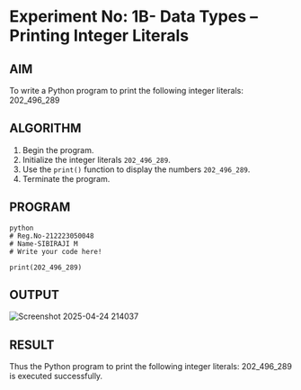 # Experiment No: 1B- Data Types – Printing Integer Literals

## AIM  
To write a Python program to print the following integer literals: 202_496_289

## ALGORITHM  
1. Begin the program.  
2. Initialize the integer literals `202_496_289`.  
3. Use the `print()` function to display the numbers `202_496_289`.  
4. Terminate the program.

## PROGRAM
```
python
# Reg.No-212223050048
# Name-SIBIRAJI M
# Write your code here!

print(202_496_289)

```
## OUTPUT

![Screenshot 2025-04-24 214037](https://github.com/user-attachments/assets/3af053eb-9c68-433b-b559-5c21aa6922a0)

## RESULT
Thus the Python program to print the following integer literals: 202_496_289 is executed successfully.
